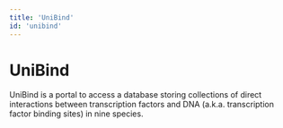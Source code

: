```yaml
---
title: 'UniBind'
id: 'unibind'
---
```

# UniBind
UniBind is a portal to access a database storing collections of direct interactions between transcription factors and DNA (a.k.a. transcription factor binding sites) in nine species.
